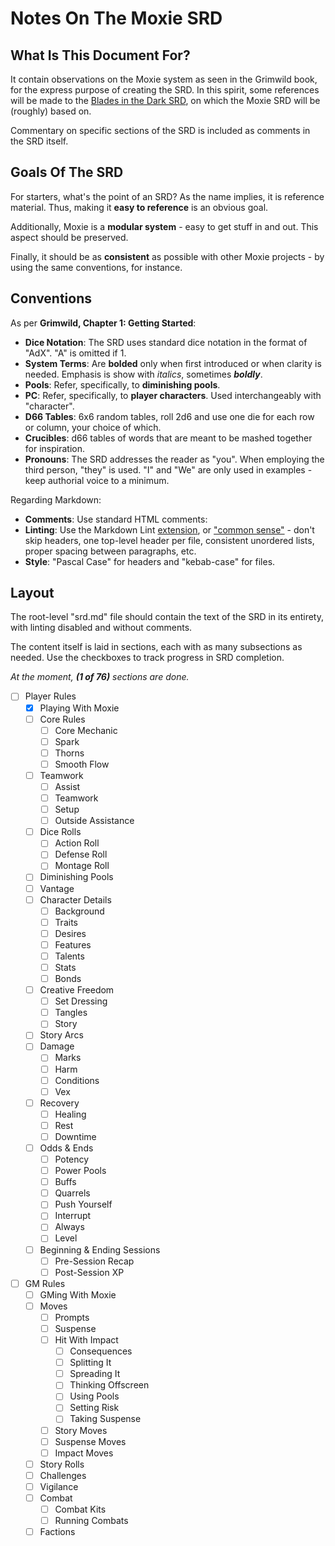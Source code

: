 # Notes On The Moxie SRD

## What Is This Document For?

It contain observations on the Moxie system as seen in the Grimwild book, for the express purpose of creating the SRD. In this spirit, some references will be made to the [Blades in the Dark SRD](https://github.com/amazingrando/blades-in-the-dark-srd-content), on which the Moxie SRD will be (roughly) based on.

Commentary on specific sections of the SRD is included as comments in the SRD itself.

## Goals Of The SRD

For starters, what's the point of an SRD? As the name implies, it is reference material. Thus, making it **easy to reference** is an obvious goal.

Additionally, Moxie is a **modular system** - easy to get stuff in and out. This aspect should be preserved.

Finally, it should be as **consistent** as possible with other Moxie projects - by using the same conventions, for instance.

## Conventions

As per **Grimwild, Chapter 1: Getting Started**:

- **Dice Notation**: The SRD uses standard dice notation in the format of "AdX". "A" is omitted if 1.
- **System Terms**: Are **bolded** only when first introduced or when clarity is needed. Emphasis is show with _italics_, sometimes **_boldly_**.
- **Pools**: Refer, specifically, to **diminishing pools**.
- **PC**: Refer, specifically, to **player characters**. Used interchangeably with "character".
- **D66 Tables**: 6x6 random tables, roll 2d6 and use one die for each row or column, your choice of which.
- **Crucibles**: d66 tables of words that are meant to be mashed together for inspiration.
- **Pronouns**: The SRD addresses the reader as "you". When employing the third person, "they" is used. "I" and "We" are only used in examples - keep authorial voice to a minimum.

Regarding Markdown:

- **Comments**: Use standard HTML comments: <!-- This is a comment. --->
- **Linting**: Use the Markdown Lint [extension](https://marketplace.visualstudio.com/items?itemName=DavidAnson.vscode-markdownlint), or ["common sense"](https://github.com/markdownlint/markdownlint/blob/main/docs/RULES.md) - don't skip headers, one top-level header per file, consistent unordered lists, proper spacing between paragraphs, etc.
- **Style**: "Pascal Case" for headers and "kebab-case" for files.

## Layout

The root-level "srd.md" file should contain the text of the SRD in its entirety, with linting disabled and without comments.

The content itself is laid in sections, each with as many subsections as needed. Use the checkboxes to track progress in SRD completion.

_At the moment, **(1 of 76)** sections are done._

- [ ] Player Rules
  - [x] Playing With Moxie
  - [ ] Core Rules
    - [ ] Core Mechanic
    - [ ] Spark
    - [ ] Thorns
    - [ ] Smooth Flow
  - [ ] Teamwork
    - [ ] Assist
    - [ ] Teamwork
    - [ ] Setup
    - [ ] Outside Assistance
  - [ ] Dice Rolls
    - [ ] Action Roll
    - [ ] Defense Roll
    - [ ] Montage Roll
  - [ ] Diminishing Pools
  - [ ] Vantage
  - [ ] Character Details
    - [ ] Background
    - [ ] Traits
    - [ ] Desires
    - [ ] Features
    - [ ] Talents
    - [ ] Stats
    - [ ] Bonds
  - [ ] Creative Freedom
    - [ ] Set Dressing
    - [ ] Tangles
    - [ ] Story
  - [ ] Story Arcs
  - [ ] Damage
    - [ ] Marks
    - [ ] Harm
    - [ ] Conditions
    - [ ] Vex
  - [ ] Recovery
    - [ ] Healing
    - [ ] Rest
    - [ ] Downtime
  - [ ] Odds & Ends
    - [ ] Potency
    - [ ] Power Pools
    - [ ] Buffs
    - [ ] Quarrels
    - [ ] Push Yourself
    - [ ] Interrupt
    - [ ] Always
    - [ ] Level
  - [ ] Beginning & Ending Sessions
    - [ ] Pre-Session Recap
    - [ ] Post-Session XP
- [ ] GM Rules
  - [ ] GMing With Moxie
  - [ ] Moves
    - [ ] Prompts
    - [ ] Suspense
    - [ ] Hit With Impact
      - [ ] Consequences
      - [ ] Splitting It
      - [ ] Spreading It
      - [ ] Thinking Offscreen
      - [ ] Using Pools
      - [ ] Setting Risk
      - [ ] Taking Suspense
    - [ ] Story Moves
    - [ ] Suspense Moves
    - [ ] Impact Moves
  - [ ] Story Rolls
  - [ ] Challenges
  - [ ] Vigilance
  - [ ] Combat
    - [ ] Combat Kits
    - [ ] Running Combats
  - [ ] Factions
